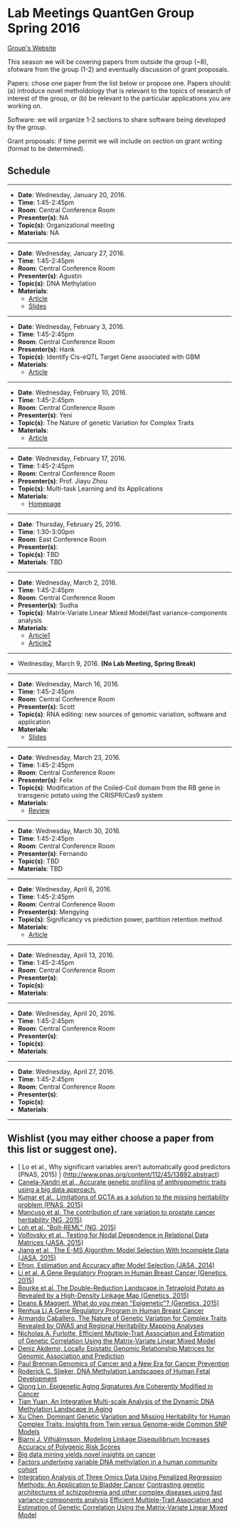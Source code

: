 # Lab Meetings QuantGen Group Spring 2016

[Group's Website](http://quantgen.github.io/)


This season we will be covering papers from outside the group (~8), sfotware from the group (1-2) and eventually discussion of grant proposals.

Papers: chose one paper from the list below or propose one. Papers should: (a) introduce novel metholdology that is relevant to the topics of research of interest of the group, or (b) be relevant to the particular applications you are working on. 

Software: we will organize 1-2 sections to share software being developed by the group. 

Grant proposals: if time permit we will include on section on grant writing (format to be determined).


## Schedule
----------------------------------------------------------------------------

 * **Date**:  Wednesday, January 20, 2016.
 * **Time**:  1:45-2:45pm
 * **Room**:  Central Conference Room
 * **Presenter(s)**: NA
 * **Topic(s)**: Organizational meeting
 * **Materials**: NA

 
----------------------------------------------------------------------------

 * **Date**:  Wednesday, January 27, 2016.
 * **Time**:  1:45-2:45pm
 * **Room**:  Central Conference Room
 * **Presenter(s)**: Agustin 
 * **Topic(s)**: DNA Methylation   
 * **Materials**: 
    * [Article](https://github.com/QuantGen/LAB-SPRING-2016/blob/master/Agustin_Paper_DNA%20Methylation.pdf)
    * [Slides](https://github.com/QuantGen/LAB-SPRING-2016/blob/master/Agustin_Slides.pptx)

 
----------------------------------------------------------------------------

 * **Date**:  Wednesday, February 3, 2016.
 * **Time**:  1:45-2:45pm
 * **Room**:  Central Conference Room
 * **Presenter(s)**: Hank
 * **Topic(s)**: Identify Cis-eQTL Target Gene associated with GBM   
 * **Materials**:
    * [Article](https://github.com/QuantGen/LAB-SPRING-2016/blob/master/Hank_Paper_GBM%20eQTL.pdf)

----------------------------------------------------------------------------

 * **Date**:  Wednesday, February 10, 2016.
 * **Time**:  1:45-2:45pm
 * **Room**:  Central Conference Room
 * **Presenter(s)**: Yeni
 * **Topic(s)**: The Nature of genetic Variation for Complex Traits   
 * **Materials**: 
    * [Article](https://github.com/QuantGen/LAB-SPRING-2016/blob/master/Yeni_Paper_Nature%20of%20Genetic%20Variation%20for%20Complex%20Traits%20Revealed%20by%20GWAS%20and%20Regional%20Heritability%20Mapping%20Analyses.pdf)


----------------------------------------------------------------------------

 * **Date**:  Wednesday, February 17, 2016.
 * **Time**:  1:45-2:45pm
 * **Room**:  Central Conference Room
 * **Presenter(s)**: Prof. Jiayu Zhou
 * **Topic(s)**: Multi-task Learning and its Applications   
 * **Materials**:   
    * [Homepage](http://jiayuzhou.github.io/)


----------------------------------------------------------------------------

 * **Date**:  Thursday, February 25, 2016.
 * **Time**:  1:30-3:00pm
 * **Room**:  East Conference Room
 * **Presenter(s)**: 
 * **Topic(s)**:  TBD
 * **Materials**:  TBD



----------------------------------------------------------------------------

 * **Date**:  Wednesday, March 2, 2016.
 * **Time**:  1:45-2:45pm
 * **Room**:  Central Conference Room
 * **Presenter(s)**: Sudha
 * **Topic(s)**: Matrix-Variate Linear Mixed Model/fast variance-components analysis   
 * **Materials**:    
    * [Article1](http://www.nature.com/ng/journal/v47/n12/full/ng.3431.html#supplementary-information)
    * [Article2](http://genetics.org/content/200/1/59)

----------------------------------------------------------------------------

 *  Wednesday,  March 9, 2016. **(No Lab Meeting, Spring Break)**
    
----------------------------------------------------------------------------

 * **Date**:  Wednesday,  March 16, 2016.
 * **Time**:  1:45-2:45pm
 * **Room**:  Central Conference Room
 * **Presenter(s)**: Scott
 * **Topic(s)**: RNA editing: new sources of genomic variation, software and application   
 * **Materials**: 
    * [Slides]()

---------------------------------------------------------------------------- 
 * **Date**:  Wednesday,  March 23, 2016.
 * **Time**:  1:45-2:45pm
 * **Room**:  Central Conference Room
 * **Presenter(s)**: Felix
 * **Topic(s)**: Modification of the Coiled-Coil domain from the RB gene in transgenic potato using the CRISPR/Cas9 system   
 * **Materials**:
    * [Review](https://github.com/QuantGen/LAB-SPRING-2016/blob/master/Felix_Review_Genome%20Editing.pdf)

----------------------------------------------------------------------------

 * **Date**:  Wednesday,  March 30, 2016.
 * **Time**:  1:45-2:45pm
 * **Room**:  Central Conference Room
 * **Presenter(s)**: Fernando
 * **Topic(s)**:  TBD 
 * **Materials**: TBD


----------------------------------------------------------------------------

 * **Date**:  Wednesday,  April 6, 2016.
 * **Time**:  1:45-2:45pm
 * **Room**:  Central Conference Room
 * **Presenter(s)**: Mengying
 * **Topic(s)**: Significancy vs prediction power, partition retention method    
 * **Materials**:    
    * [Article](http://www.pnas.org/content/112/45/13892.abstract)

----------------------------------------------------------------------------

 * **Date**:  Wednesday,  April 13, 2016.
 * **Time**:  1:45-2:45pm
 * **Room**:  Central Conference Room
 * **Presenter(s)**: 
 * **Topic(s)**:    
 * **Materials**:    

----------------------------------------------------------------------------

 * **Date**:  Wednesday,  April 20, 2016.
 * **Time**:  1:45-2:45pm
 * **Room**:  Central Conference Room
 * **Presenter(s)**: 
 * **Topic(s)**:    
 * **Materials**:    

----------------------------------------------------------------------------

 * **Date**:  Wednesday,  April 27, 2016.
 * **Time**:  1:45-2:45pm
 * **Room**:  Central Conference Room
 * **Presenter(s)**: 
 * **Topic(s)**:    
 * **Materials**:    

----------------------------------------------------------------------------



## Wishlist (you may either choose a paper from this list or suggest one).

 
* [ Lo et al., Why significant variables aren’t automatically good predictors (PNAS, 2015) ] (http://www.pnas.org/content/112/45/13892.abstract)
* [ Canela-Xandri et al., Accurate genetic profiling of anthropometric traits using a big data approach.](http://biorxiv.org/content/early/2015/12/01/033134.abstract)
* [Kumar et al., Limitations of GCTA as a solution to the missing
heritability problem (PNAS, 2015) ](http://www.pnas.org/content/113/1/E61.full.pdf)
* [Mancuso et al. The contribution of rare variation to prostate cancer heritability (NG, 2015)](http://www.nature.com/ng/journal/v48/n1/full/ng.3446.html)
* [Loh et al. "Bolt-REML" (NG, 2015)](http://www.nature.com/ng/journal/v47/n12/full/ng.3431.html)
* [Volfovsky et al., Testing for Nodal Dependence in Relational Data Matrices (JASA, 2015)](http://www.tandfonline.com/doi/full/10.1080/01621459.2014.965777)
* [Jiang et al., The E-MS Algorithm: Model Selection With Incomplete Data (JASA, 2015)](http://www.tandfonline.com/doi/full/10.1080/01621459.2014.948545)
* [Efron, Estimation and Accuracy after Model Selection (JASA, 2014)](http://www.tandfonline.com/doi/full/10.1080/01621459.2013.823775#abstract)
* [Li et al. A Gene Regulatory Program in Human Breast Cancer (Genetics, 2015)](http://www.genetics.org/content/201/4/1341)
* [Bourke et al. The Double-Reduction Landscape in Tetraploid Potato as Revealed by a High-Density Linkage Map (Genetics, 2015)](http://www.genetics.org/content/201/3/853)
* [Deans & Maggert, What do you mean "Epigenetic"? (Genetics, 2015)](http://www.genetics.org/content/199/4/887)
* [Renhua Li,A Gene Regulatory Program in Human Breast Cancer](http://www.genetics.org/content/201/4/1341)
* [Armando Caballero, The Nature of Genetic Variation for Complex Traits Revealed by GWAS and Regional Heritability Mapping Analyses](http://www.genetics.org/content/201/4/1601)
* [Nicholas A. Furlotte, Efficient Multiple-Trait Association and Estimation of Genetic Correlation Using the Matrix-Variate Linear Mixed Model](http://www.genetics.org/content/200/1/59)
* [Deniz Akdemir, Locally Epistatic Genomic Relationship Matrices for Genomic Association and Prediction](http://www.genetics.org/content/199/3/857)
* [Paul Brennan,Genomics of Cancer and a New Era for Cancer Prevention](http://www.plosgenetics.org/article/info%3Adoi%2F10.1371%2Fjournal.pgen.1005522)
* [Roderick C. Slieker, DNA Methylation Landscapes of Human Fetal Development](http://www.plosgenetics.org/article/info%3Adoi%2F10.1371%2Fjournal.pgen.1005583)
* [Qiong Lin, Epigenetic Aging Signatures Are Coherently Modified in Cancer ](http://www.plosgenetics.org/article/info%3Adoi%2F10.1371%2Fjournal.pgen.1005334)
* [Tian Yuan, An Integrative Multi-scale Analysis of the Dynamic DNA Methylation Landscape in Aging ](http://www.plosgenetics.org/article/info%3Adoi%2F10.1371%2Fjournal.pgen.1004996)
* [Xu Chen, Dominant Genetic Variation and Missing Heritability for Human Complex Traits: Insights from Twin versus Genome-wide Common SNP Models](http://www.cell.com/ajhg/abstract/S0002-9297%2815%2900406-1)
* [Bjarni J. Vilhjálmsson, Modeling Linkage Disequilibrium Increases Accuracy of Polygenic Risk Scores](http://www.cell.com/ajhg/abstract/S0002-9297%2815%2900365-1)
* [Big data mining yields novel insights on cancer](http://www.nature.com/ng/journal/v47/n2/full/ng.3205.html)
* [Factors underlying variable DNA methylation in a human community cohort](http://www.pnas.org/content/109/Supplement_2/17253.full.pdf?sid=c8beed59-5f0c-471b-a773-14b0ba21ef82)
* [Integration Analysis of Three Omics Data Using Penalized Regression Methods: An Application to Bladder Cancer](http://journals.plos.org/plosgenetics/article?id=10.1371/journal.pgen.1005689)
[Contrasting genetic architectures of schizophrenia and other complex diseases using fast variance-components analysis](http://www.nature.com/ng/journal/v47/n12/full/ng.3431.html#supplementary-information)
[Efficient Multiple-Trait Association and Estimation of Genetic Correlation Using the Matrix-Variate Linear Mixed Model](http://genetics.org/content/200/1/59)
